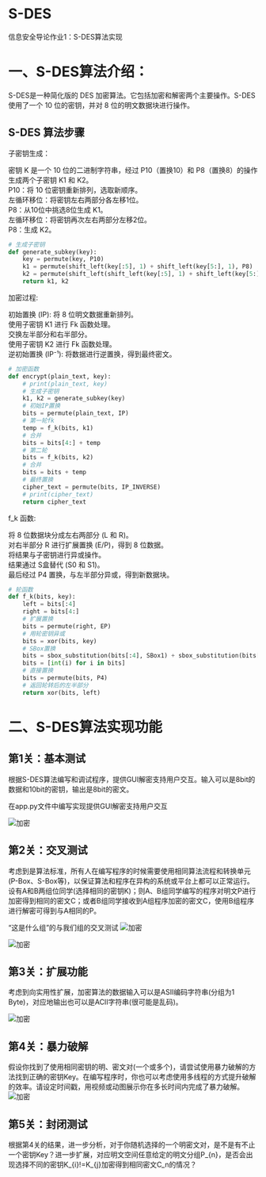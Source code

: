 # S-DES
信息安全导论作业1：S-DES算法实现   
# 一、S-DES算法介绍：  
S-DES是一种简化版的 DES 加密算法。它包括加密和解密两个主要操作。S-DES 使用了一个 10 位的密钥，并对 8 位的明文数据块进行操作。  

## S-DES 算法步骤  
子密钥生成：  

密钥 K 是一个 10 位的二进制字符串，经过 P10（置换10）和 P8（置换8）的操作生成两个子密钥 K1 和 K2。  
P10：将 10 位密钥重新排列，选取新顺序。  
左循环移位：将密钥左右两部分各左移1位。  
P8：从10位中挑选8位生成 K1。  
左循环移位：将密钥再次左右两部分左移2位。  
P8：生成 K2。 
```python
# 生成子密钥
def generate_subkey(key):
    key = permute(key, P10)
    k1 = permute(shift_left(key[:5], 1) + shift_left(key[5:], 1), P8)
    k2 = permute(shift_left(shift_left(key[:5], 1) + shift_left(key[5:], 1), 2), P8)
    return k1, k2
```

加密过程:  

初始置换 (IP): 将 8 位明文数据重新排列。  
使用子密钥 K1 进行 Fk 函数处理。  
交换左半部分和右半部分。  
使用子密钥 K2 进行 Fk 函数处理。  
逆初始置换 (IP⁻¹): 将数据进行逆置换，得到最终密文。
```python
# 加密函数
def encrypt(plain_text, key):
    # print(plain_text, key)
    # 生成子密钥
    k1, k2 = generate_subkey(key)
    # 初始IP置换
    bits = permute(plain_text, IP)
    # 第一轮fk
    temp = f_k(bits, k1)
    # 合并
    bits = bits[4:] + temp
    # 第二轮
    bits = f_k(bits, k2)
    # 合并
    bits = bits + temp
    # 最终置换
    cipher_text = permute(bits, IP_INVERSE)
    # print(cipher_text)
    return cipher_text
```

f_k 函数:  

将 8 位数据块分成左右两部分 (L 和 R)。  
对右半部分 R 进行扩展置换 (E/P)，得到 8 位数据。  
将结果与子密钥进行异或操作。  
结果通过 S盒替代 (S0 和 S1)。  
最后经过 P4 置换，与左半部分异或，得到新数据块。
```python
# 轮函数  
def f_k(bits, key):
    left = bits[:4]
    right = bits[4:]
    # 扩展置换
    bits = permute(right, EP)
    # 用轮密钥异或
    bits = xor(bits, key)
    # SBox置换
    bits = sbox_substitution(bits[:4], SBox1) + sbox_substitution(bits[4:], SBox2)
    bits = [int(i) for i in bits]
    # 直接置换
    bits = permute(bits, P4)
    # 返回轮转后的左半部分
    return xor(bits, left)
```
# 二、S-DES算法实现功能
## 第1关：基本测试  
根据S-DES算法编写和调试程序，提供GUI解密支持用户交互。输入可以是8bit的数据和10bit的密钥，输出是8bit的密文。 

在app.py文件中编写实现提供GUI解密支持用户交互  

![加密](./image/1.png)

## 第2关：交叉测试  
考虑到是算法标准，所有人在编写程序的时候需要使用相同算法流程和转换单元(P-Box、S-Box等)，以保证算法和程序在异构的系统或平台上都可以正常运行。设有A和B两组位同学(选择相同的密钥K)；则A、B组同学编写的程序对明文P进行加密得到相同的密文C；或者B组同学接收到A组程序加密的密文C，使用B组程序进行解密可得到与A相同的P。 

“这是什么组”的与我们组的交叉测试
![加密](./image/4.png)  

![加密](./image/5.png)
## 第3关：扩展功能  
考虑到向实用性扩展，加密算法的数据输入可以是ASII编码字符串(分组为1 Byte)，对应地输出也可以是ACII字符串(很可能是乱码)。   

![加密](./image/2.png)
## 第4关：暴力破解  
假设你找到了使用相同密钥的明、密文对(一个或多个)，请尝试使用暴力破解的方法找到正确的密钥Key。在编写程序时，你也可以考虑使用多线程的方式提升破解的效率。请设定时间戳，用视频或动图展示你在多长时间内完成了暴力破解。
![加密](./image/3.png)
## 第5关：封闭测试  
根据第4关的结果，进一步分析，对于你随机选择的一个明密文对，是不是有不止一个密钥Key？进一步扩展，对应明文空间任意给定的明文分组P_{n}，是否会出现选择不同的密钥K_{i}!=K_{j}加密得到相同密文C_n的情况？
